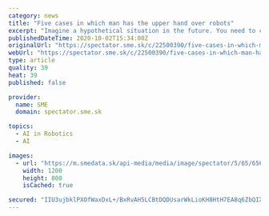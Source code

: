 ```yaml
---
category: news
title: "Five cases in which man has the upper hand over robots"
excerpt: "Imagine a hypothetical situation in the future. You need to catch a plane. You will call an autonomous car and tell it to take you to the airport as soon as possible. With the current state of technology,"
publishedDateTime: 2020-10-02T15:34:00Z
originalUrl: "https://spectator.sme.sk/c/22500390/five-cases-in-which-man-has-the-upper-hand-over-robots.html"
webUrl: "https://spectator.sme.sk/c/22500390/five-cases-in-which-man-has-the-upper-hand-over-robots.html"
type: article
quality: 39
heat: 39
published: false

provider:
  name: SME
  domain: spectator.sme.sk

topics:
  - AI in Robotics
  - AI

images:
  - url: "https://m.smedata.sk/api-media/media/image/spectator/5/65/6566095/6566095_1200x.jpeg?rev=3"
    width: 1200
    height: 800
    isCached: true

secured: "IIU3ujbklPXOfWaxDxL+/BxRvAH5LCBtDQDUsarWkLioKH8HtH7EA8q6ZbQIX+26a8+5utxIcPQdZBDalYSvzWw3SVC3GjB4RjGEDeDed+FSM8OrUTaACFhmFqhJdC5ZlYPcLGjJVYbLKoxSQTLuABMttZM0DDasH9K/dF5NOjCPaoxuYx5woWd3lvsjUJX3rTi0ulH/Mmltbmtn7HCvNGD74zQDaxsYAud/wXaJfQGmM2Nqq9Q1pBZz9tWLDnvt1QEB6xpHcieTnpIgmsUhYG/YVtJ8Z90xQ7WJ1vXNZDvwVkYrYkyfp7q8izBRpFDAsVNDA0YjKk/zHnXzyB9IXeXJ9San4wdmNkfKJxiqnJo=;Fmq+iB6stlH9taLLyNUnTA=="
---
```


